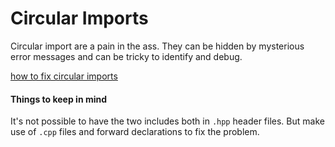# Circular Imports

Circular import are a pain in the ass. They can be hidden by mysterious error messages and can be tricky to identify and debug.

[how to fix circular imports](https://pvigier.github.io/2018/02/09/dependency-graph.html)

#### Things to keep in mind

It's not possible to have the two includes both in `.hpp` header files. But make use of `.cpp` files and forward declarations to fix the problem.
